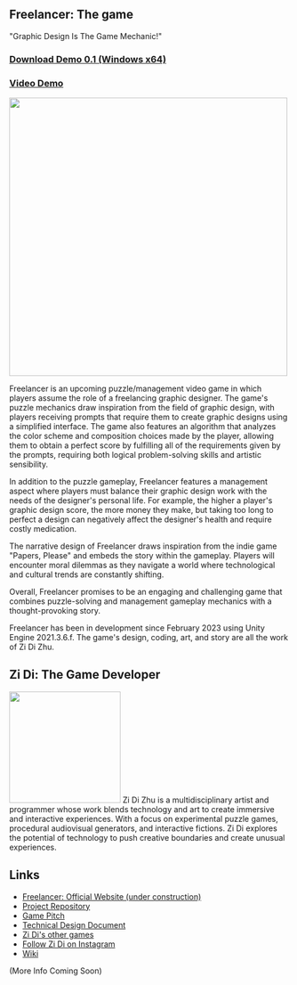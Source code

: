 ## Freelancer: The game
"Graphic Design Is The Game Mechanic!"

### [Download Demo 0.1 (Windows x64)](https://drive.google.com/file/d/1_w6AIVOtzP18A0_GTTdQpkhuJM_1w3yj/view?usp=share_link)
### [Video Demo](https://www.youtube.com/watch?v=bGhAQR30n6s&ab_channel=nebularswamp)

<img src="https://user-images.githubusercontent.com/40129612/224224654-2a3c13c3-59d8-40d7-808b-db67298f2ef6.JPG"  width="500">

Freelancer is an upcoming puzzle/management video game in which players assume the role of a freelancing graphic designer. The game's puzzle mechanics draw inspiration from the field of graphic design, with players receiving prompts that require them to create graphic designs using a simplified interface. The game also features an algorithm that analyzes the color scheme and composition choices made by the player, allowing them to obtain a perfect score by fulfilling all of the requirements given by the prompts, requiring both logical problem-solving skills and artistic sensibility.

In addition to the puzzle gameplay, Freelancer features a management aspect where players must balance their graphic design work with the needs of the designer's personal life. For example, the higher a player's graphic design score, the more money they make, but taking too long to perfect a design can negatively affect the designer's health and require costly medication.

The narrative design of Freelancer draws inspiration from the indie game "Papers, Please" and embeds the story within the gameplay. Players will encounter moral dilemmas as they navigate a world where technological and cultural trends are constantly shifting.

Overall, Freelancer promises to be an engaging and challenging game that combines puzzle-solving and management gameplay mechanics with a thought-provoking story.

Freelancer has been in development since February 2023 using Unity Engine 2021.3.6.f. The game's design, coding, art, and story are all the work of Zi Di Zhu.

## Zi Di: The Game Developer
<img src="https://user-images.githubusercontent.com/40129612/226217955-5c8f691a-7052-4ea5-9ad9-fb85999cc566.png"  width="200">
Zi Di Zhu is a multidisciplinary artist and programmer whose work blends technology and art to create immersive and interactive experiences. With a focus on experimental puzzle games, procedural audiovisual generators, and interactive fictions. Zi Di explores the potential of technology to push creative boundaries and create unusual experiences.

## Links
- [Freelancer: Official Website (under construction)](https://zidizhu.github.io/freelancer-the-game/)<br>
- [Project Repository](https://github.com/ZiDiZhu/freelancer-the-game)
- [Game Pitch](https://docs.google.com/presentation/d/1X4u6EFQxLVrqXaKeQAb1h-1ihv2a49Vu2sXIShJ-uQ8/edit?usp=share_link)
- [Technical Design Document](https://www.figma.com/file/06bnRe4YYzZg6G4SQ6lfqP/Freelancer?node-id=0%3A1&t=tPTgtCTQuJz3Y9vy-1)
- [Zi Di's other games](https://zidizhu.github.io/portfolio/games.html)
- [Follow Zi Di on Instagram](https://www.instagram.com/nebularswamp/?hl=en)
- [Wiki](https://github.com/ZiDiZhu/freelancer-the-game/wiki)

(More Info Coming Soon)
